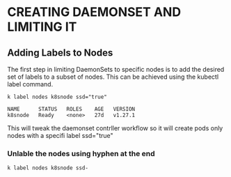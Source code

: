 # CREATING DAEMONSET AND LIMITING IT
## Adding Labels to Nodes
The first step in limiting DaemonSets to specific nodes is to add the desired set of
labels to a subset of nodes. This can be achieved using the kubectl label command.

``` k label nodes k8snode ssd="true" ```

```touk@k8smaster:~$ k get nodes --selector ssd="true"
NAME      STATUS   ROLES    AGE   VERSION
k8snode   Ready    <none>   27d   v1.27.1
```
This will tweak the daemonset contrller workflow so it will create pods only nodes with a specifi label ssd="true"
### Unlable the nodes using hyphen at the end

```k label nodes k8snode ssd-```